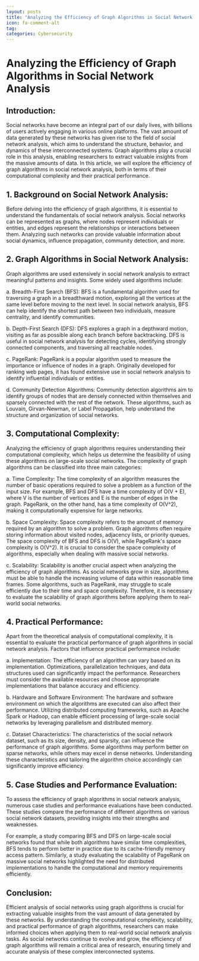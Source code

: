 ```yaml
---
layout: posts
title: "Analyzing the Efficiency of Graph Algorithms in Social Network Analysis"
icon: fa-comment-alt
tag:      
categories: Cybersecurity
---
```



# Analyzing the Efficiency of Graph Algorithms in Social Network Analysis

## Introduction:
Social networks have become an integral part of our daily lives, with billions of users actively engaging in various online platforms. The vast amount of data generated by these networks has given rise to the field of social network analysis, which aims to understand the structure, behavior, and dynamics of these interconnected systems. Graph algorithms play a crucial role in this analysis, enabling researchers to extract valuable insights from the massive amounts of data. In this article, we will explore the efficiency of graph algorithms in social network analysis, both in terms of their computational complexity and their practical performance.

## 1. Background on Social Network Analysis:
Before delving into the efficiency of graph algorithms, it is essential to understand the fundamentals of social network analysis. Social networks can be represented as graphs, where nodes represent individuals or entities, and edges represent the relationships or interactions between them. Analyzing such networks can provide valuable information about social dynamics, influence propagation, community detection, and more.

## 2. Graph Algorithms in Social Network Analysis:
Graph algorithms are used extensively in social network analysis to extract meaningful patterns and insights. Some widely used algorithms include:

a. Breadth-First Search (BFS):
BFS is a fundamental algorithm used for traversing a graph in a breadthward motion, exploring all the vertices at the same level before moving to the next level. In social network analysis, BFS can help identify the shortest path between two individuals, measure centrality, and identify communities.

b. Depth-First Search (DFS):
DFS explores a graph in a depthward motion, visiting as far as possible along each branch before backtracking. DFS is useful in social network analysis for detecting cycles, identifying strongly connected components, and traversing all reachable nodes.

c. PageRank:
PageRank is a popular algorithm used to measure the importance or influence of nodes in a graph. Originally developed for ranking web pages, it has found extensive use in social network analysis to identify influential individuals or entities.

d. Community Detection Algorithms:
Community detection algorithms aim to identify groups of nodes that are densely connected within themselves and sparsely connected with the rest of the network. These algorithms, such as Louvain, Girvan-Newman, or Label Propagation, help understand the structure and organization of social networks.

## 3. Computational Complexity:
Analyzing the efficiency of graph algorithms requires understanding their computational complexity, which helps us determine the feasibility of using these algorithms on large-scale social networks. The complexity of graph algorithms can be classified into three main categories:

a. Time Complexity:
The time complexity of an algorithm measures the number of basic operations required to solve a problem as a function of the input size. For example, BFS and DFS have a time complexity of O(V + E), where V is the number of vertices and E is the number of edges in the graph. PageRank, on the other hand, has a time complexity of O(V^2), making it computationally expensive for large networks.

b. Space Complexity:
Space complexity refers to the amount of memory required by an algorithm to solve a problem. Graph algorithms often require storing information about visited nodes, adjacency lists, or priority queues. The space complexity of BFS and DFS is O(V), while PageRank's space complexity is O(V^2). It is crucial to consider the space complexity of algorithms, especially when dealing with massive social networks.

c. Scalability:
Scalability is another crucial aspect when analyzing the efficiency of graph algorithms. As social networks grow in size, algorithms must be able to handle the increasing volume of data within reasonable time frames. Some algorithms, such as PageRank, may struggle to scale efficiently due to their time and space complexity. Therefore, it is necessary to evaluate the scalability of graph algorithms before applying them to real-world social networks.

## 4. Practical Performance:
Apart from the theoretical analysis of computational complexity, it is essential to evaluate the practical performance of graph algorithms in social network analysis. Factors that influence practical performance include:

a. Implementation:
The efficiency of an algorithm can vary based on its implementation. Optimizations, parallelization techniques, and data structures used can significantly impact the performance. Researchers must consider the available resources and choose appropriate implementations that balance accuracy and efficiency.

b. Hardware and Software Environment:
The hardware and software environment on which the algorithms are executed can also affect their performance. Utilizing distributed computing frameworks, such as Apache Spark or Hadoop, can enable efficient processing of large-scale social networks by leveraging parallelism and distributed memory.

c. Dataset Characteristics:
The characteristics of the social network dataset, such as its size, density, and sparsity, can influence the performance of graph algorithms. Some algorithms may perform better on sparse networks, while others may excel in dense networks. Understanding these characteristics and tailoring the algorithm choice accordingly can significantly improve efficiency.

## 5. Case Studies and Performance Evaluation:
To assess the efficiency of graph algorithms in social network analysis, numerous case studies and performance evaluations have been conducted. These studies compare the performance of different algorithms on various social network datasets, providing insights into their strengths and weaknesses.

For example, a study comparing BFS and DFS on large-scale social networks found that while both algorithms have similar time complexities, BFS tends to perform better in practice due to its cache-friendly memory access pattern. Similarly, a study evaluating the scalability of PageRank on massive social networks highlighted the need for distributed implementations to handle the computational and memory requirements efficiently.

## Conclusion:
Efficient analysis of social networks using graph algorithms is crucial for extracting valuable insights from the vast amount of data generated by these networks. By understanding the computational complexity, scalability, and practical performance of graph algorithms, researchers can make informed choices when applying them to real-world social network analysis tasks. As social networks continue to evolve and grow, the efficiency of graph algorithms will remain a critical area of research, ensuring timely and accurate analysis of these complex interconnected systems.
